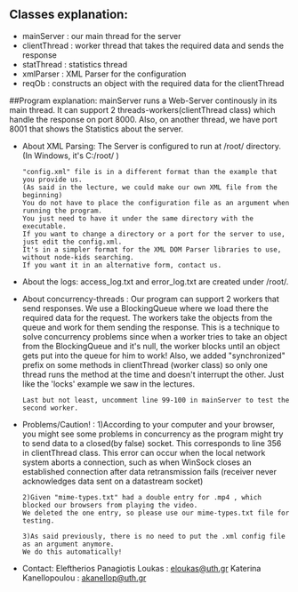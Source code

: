 
## Classes explanation:

*	mainServer			: our main thread for the server
*	clientThread 		: worker thread that takes the required data and sends the response
*	statThread 			: statistics thread
*	xmlParser			: XML Parser for the configuration
*	reqOb				: constructs an object with the required data for the clientThread

##Program explanation:
	mainServer runs a Web-Server continously in its main thread.
	It can support 2 threads-workers(clientThread class) which handle the response on port 8000.
	Also, on another thread, we have port 8001 that shows the Statistics about the server.

*	About XML Parsing:
		The Server is configured to run at /root/ directory.
		(In Windows, it's C:/root/ )

		"config.xml" file is in a different format than the example that you provide us.
		(As said in the lecture, we could make our own XML file from the beginning)
		You do not have to place the configuration file as an argument when running the program.
		You just need to have it under the same directory with the executable.
		If you want to change a directory or a port for the server to use, just edit the config.xml.
		It's in a simpler format for the XML DOM Parser libraries to use, without node-kids searching.
		If you want it in an alternative form, contact us.

*	About the logs:
		access_log.txt and error_log.txt are created under /root/.

*	About concurrency-threads :
		Our program can support 2 workers that send responses.
		We use a BlockingQueue where we load there the required data for the request.
		The workers take the objects from the queue and work for them sending the response.
		This is a technique to solve concurrency problems since when a worker tries to take an object
		from the BlockingQueue and it's null, the worker blocks until an object gets put into the queue for
		him to work!
		Also, we added "synchronized" prefix on some methods in clientThread (worker class) so only one
		thread runs the method at the time and doesn't interrupt the other.
		Just like the 'locks' example we saw in the lectures.

		Last but not least, uncomment line 99-100 in mainServer to test the second worker.

*	Problems/Caution! :
		1)According to your computer and your browser, you might see some problems in concurrency as the program might try to send
		data to a closed(by false) socket.
		This corresponds to line 356 in clientThread class.
		This error can occur when the local network system aborts a connection,
		such as when WinSock closes an established connection after data retransmission fails
		(receiver never acknowledges data sent on a datastream socket)

		2)Given "mime-types.txt" had a double entry for .mp4 , which blocked our browsers from playing the video.
		We deleted the one entry, so please use our mime-types.txt file for testing.

		3)As said previously, there is no need to put the .xml config file as an argument anymore.
		We do this automatically!

*	Contact:
		Eleftherios Panagiotis Loukas : eloukas@uth.gr
		Katerina Kanellopoulou 		  : akanellop@uth.gr

